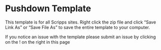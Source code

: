 Pushdown Template
=============

This template is for all Scripps sites. Right click the zip file and click “Save Link As” or “Save File As” to save the entire template to your computer.

If you notice an issue with the template please submit an issue by clicking on the ! on the right in this page
